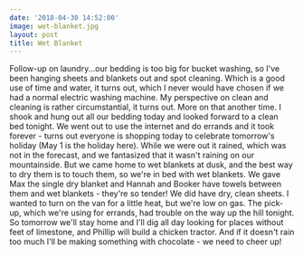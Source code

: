 ```yaml
---
date: '2018-04-30 14:52:00'
image: wet-blanket.jpg
layout: post
title: Wet Blanket
---
```


Follow-up on laundry...our bedding is too big for bucket washing, so I've been hanging sheets and blankets out and spot cleaning. Which is a good use of time and water, it turns out, which I never would have chosen if we had a normal electric washing machine. My perspective on clean and cleaning is rather circumstantial, it turns out. More on that another time.
I shook and hung out all our bedding today and looked forward to a clean bed tonight. We went out to use the internet and do errands and it took forever - turns out everyone is shopping today to celebrate tomorrow's holiday (May 1 is the holiday here).
While we were out it rained, which was not in the forecast, and we fantasized that it wasn't raining on our mountainside. But we came home to wet blankets at dusk, and the best way to dry them is to touch them, so we're in bed with wet blankets. We gave Max the single dry blanket and Hannah and Booker have towels between them and wet blankets - they're so tender! We did have dry, clean sheets.
I wanted to turn on the van for a little heat, but we're low on gas. The pick-up, which we're using for errands, had trouble on the way up the hill tonight. So tomorrow we'll stay home and I'll dig all day looking for places without feet of limestone, and Phillip will build a chicken tractor. And if it doesn't rain too much I'll be making something with chocolate - we need to cheer up!